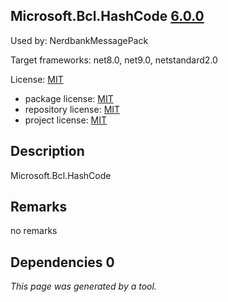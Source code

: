 Microsoft.Bcl.HashCode [6.0.0](https://www.nuget.org/packages/Microsoft.Bcl.HashCode/6.0.0)
--------------------

Used by: NerdbankMessagePack

Target frameworks: net8.0, net9.0, netstandard2.0

License: [MIT](../../../../licenses/mit) 

- package license: [MIT](https://licenses.nuget.org/MIT) 
- repository license: [MIT](https://github.com/dotnet/maintenance-packages) 
- project license: [MIT](https://github.com/dotnet/maintenance-packages) 

Description
-----------
Microsoft.Bcl.HashCode

Remarks
-----------
no remarks


Dependencies 0
-----------


*This page was generated by a tool.*